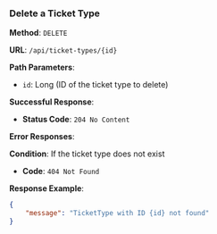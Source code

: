 ### Delete a Ticket Type

**Method**: `DELETE`

**URL**: `/api/ticket-types/{id}`

**Path Parameters**:
- `id`: Long (ID of the ticket type to delete)

**Successful Response**:

- **Status Code**: `204 No Content`

**Error Responses**:

**Condition**: If the ticket type does not exist

- **Code**: `404 Not Found`

**Response Example**:

```json
{
    "message": "TicketType with ID {id} not found"
}
